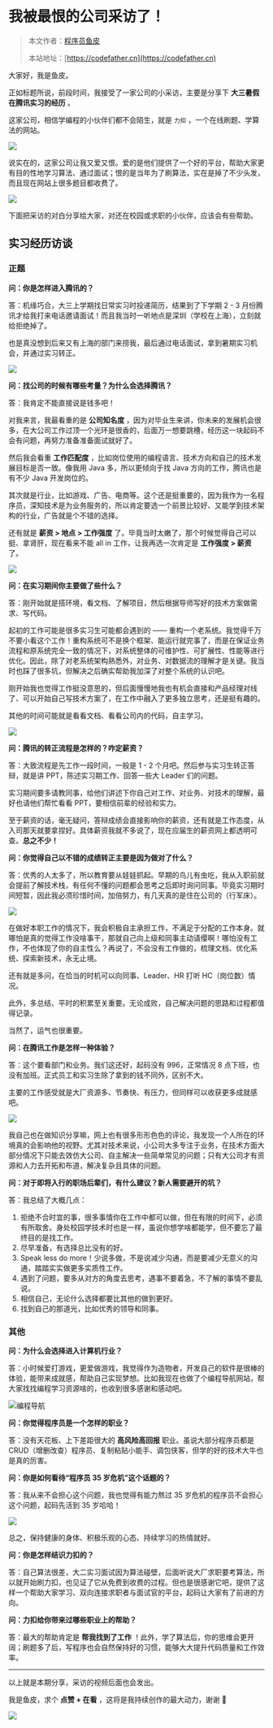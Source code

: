 # 我被最恨的公司采访了！

> 本文作者：[程序员鱼皮](https://yuyuanweb.feishu.cn/wiki/Abldw5WkjidySxkKxU2cQdAtnah)
>
> 本站地址：[https://codefather.cn](https://codefather.cn)

大家好，我是鱼皮。

正如标题所说，前段时间，我接受了一家公司的小采访，主要是分享下 **大三暑假在腾讯实习的经历** 。

这家公司，相信学编程的小伙伴们都不会陌生，就是 `力扣` ，一个在线刷题、学算法的网站。

![](https://pic.yupi.icu/5563/202311031448543.png)

说实在的，这家公司让我又爱又恨。爱的是他们提供了一个好的平台，帮助大家更有目的性地学习算法、通过面试；恨的是当年为了刷算法，实在是掉了不少头发，而且现在网站上很多题目都收费了。

![](https://pic.yupi.icu/5563/202311031448374.png)

下面把采访的对白分享给大家，对还在校园或求职的小伙伴，应该会有些帮助。

## 实习经历访谈

### 正题

**问：你是怎样进入腾讯的？**

答：机缘巧合，大三上学期找日常实习时投递简历，结果到了下学期 2 - 3 月份腾讯才给我打来电话邀请面试！而且我当时一听地点是深圳（学校在上海），立刻就给拒绝掉了。

也是真没想到后来又有上海的部门来捞我，最后通过电话面试，拿到暑期实习机会，并通过实习转正。

![](https://pic.yupi.icu/5563/202311031448607.png)

**问：找公司的时候有哪些考量？为什么会选择腾讯？**

答：我肯定不能直接说是钱多吧！

对我来言，我最看重的是 **公司知名度** ，因为对毕业生来讲，你未来的发展机会很多，在大公司工作过顶一个光环是很香的，后面万一想要跳槽，经历这一块起码不会有问题，再努力准备准备面试就好了。

然后我会看重 **工作匹配度** ，比如岗位使用的编程语言、技术方向和自己的技术发展目标是否一致。像我用 Java 多，所以更倾向于找 Java 方向的工作，腾讯也是有不少 Java 开发岗位的。

其次就是行业，比如游戏、广告、电商等。这个还是挺重要的，因为我作为一名程序员，深知技术是为业务服务的，所以肯定要选一个前景比较好、又能学到技术架构的行业，广告就是个不错的选择。

还有就是 **薪资 > 地点 > 工作强度** 了。毕竟当时太嫩了，那个时候觉得自己可以挺、拿肾肝，现在看来不能 all in 工作，让我再选一次肯定是 **工作强度 > 薪资** 了。

![](https://pic.yupi.icu/5563/202311031448259.png)

**问：在实习期间你主要做了些什么？**

答：刚开始就是搭环境，看文档、了解项目，然后根据导师写好的技术方案做需求、写代码。

起初的工作可能是很多实习生可能都会遇到的 —— 重构一个老系统。我觉得千万不要小看这个工作！重构系统可不是换个框架、能运行就完事了，而是在保证业务流程和原系统完全一致的情况下，对系统整体的可维护性、可扩展性、性能等进行优化。因此，除了对老系统架构熟悉外，对业务、对数据流的理解才是关键。我当时也踩了很多坑，但解决之后确实帮助我加深了对整个系统的认识吧。

刚开始我也觉得工作挺没意思的，但后面慢慢地我也有机会直接和产品经理对线了、可以开始自己写技术方案了，在工作中融入了更多独立思考，还是挺有趣的。

其他的时间可能就是看看文档、看看公司内的代码，自主学习。

![](https://pic.yupi.icu/5563/202311031448256.png)

**问：腾讯的转正流程是怎样的？咋定薪资？**

答：大致流程是先工作一段时间，一般是 1 - 2 个月吧。然后参与实习生转正答辩，就是讲 PPT，陈述实习期工作、回答一些大 Leader 们的问题。

实习期间要多请教同事，给他们讲述下你自己对工作、对业务、对技术的理解，最好也请他们帮忙看看 PPT，要相信前辈的经验和实力。

至于薪资的话，毫无疑问，答辩成绩会直接影响你的薪资，还有就是工作态度，从入司那天就要拿捏好。具体薪资我就不多说了，现在应届生的薪资网上都透明可查。**总之不少！**

**问：你觉得自己以不错的成绩转正主要是因为做对了什么？**

答：优秀的人太多了，所以教育要从娃娃抓起。早期的鸟儿有虫吃，我从入职前就会提前了解技术栈，有任何不懂的问题都会思考之后即时询问同事。毕竟实习期时间短暂，因此我必须珍惜时间，加倍努力，有几天真的是住在公司的（行军床）。

![](https://pic.yupi.icu/5563/202311031448481.png)

在做好本职工作的情况下，我会积极自主承担工作，不满足于分配的工作本身。就哪怕是真的觉得工作没啥事干，那就自己向上级和同事主动请缨啊！哪怕没有工作，不也体现了你的自主性么？再说了，不会没有工作做的，梳理文档、优化系统、探索新技术，永无止境。

还有就是多问，在恰当的时机可以向同事、Leader、HR 打听 HC（岗位数）情况。

此外，多总结、平时的积累至关重要。无论成败，自己解决问题的思路和过程都值得记录。

当然了，运气也很重要。

**问：在腾讯工作是怎样一种体验？**

答：这个要看部门和业务。我们这还好，起码没有 996，正常情况 8 点下班，也没有加班。正式员工和实习生除了拿到的钱不同外，区别不大。

主要的工作感受就是大厂资源多、节奏快、有压力，但同样可以收获更多成就感吧。

![](https://pic.yupi.icu/5563/202311031448542.jpeg)

我自己也在做知识分享嘛，网上也有很多形形色色的评论，我发现一个人所在的环境真的会影响他的视野。尤其对技术来说，小公司大多专注于业务，在技术方面大部分情况下只能去效仿大公司、自主解决一些简单常见的问题；只有大公司才有资源和人力去开拓和布道，解决复杂且具体的问题。

**问：对于即将入行的职场后辈们，有什么建议？新人需要避开的坑？**

答：我总结了大概几点：

1. 拒绝不合时宜的事，很多事情你在工作中都可以做，但在有限的时间下，必须有所取舍。身处校园学技术时也是一样，虽说你想学啥都能学，但不要忘了最终目的是找工作。
2. 尽早准备，有选择总比没有的好。
3. Speak less do more！少说多做，不是说减少沟通，而是要减少无意义的沟通，踏踏实实做更多实质性工作。
4. 遇到了问题，要多从对方的角度去思考，遇事不要着急，不了解的事情不要乱说。
5. 相信自己，无论什么选择都要比其他的做到更好。
6. 找到自己的那道光，比如优秀的领导和同事。

### 其他

**问：为什么会选择进入计算机行业？**

答：小时候爱打游戏，更爱做游戏，我觉得作为造物者，开发自己的软件是很棒的体验，能带来成就感，帮助自己实现梦想。比如我现在也做了个编程导航网站，帮大家找找编程学习资源啥的，也收到很多感谢和感动吧。

![](https://pic.yupi.icu/5563/202311031448787.png)编程导航

**问：你觉得程序员是一个怎样的职业？**

答：没有天花板、上下差距很大的 **高风险高回报** 职业。虽说大部分程序员都是 CRUD（增删改查）程序员、复制粘贴小能手、调包侠客，但学的好的技术大牛也是真的厉害。

**问：你是如何看待“程序员 35 岁危机”这个话题的？**

答：我从来不会担心这个问题，我也觉得有能力熬过 35 岁危机的程序员不会担心这个问题，起码先活到 35 岁哈哈！

![](https://pic.yupi.icu/5563/202311031448384.png)

总之，保持健康的身体、积极乐观的心态、持续学习的热情就好。

**问：你是怎样结识力扣的？**

答：自己算法很差，大二实习面试因为算法碰壁，后面听说大厂求职要考算法，所以就开始刷力扣，也见证了它从免费到收费的过程。但也是很感谢它吧，提供了这样一个帮助大家学习、双向连接求职者与面试官的平台，起码让大家有了前进的方向。

**问：力扣给你带来过哪些职业上的帮助？**

答：最大的帮助肯定是 **帮我找到了工作** ！此外，学了算法后，你的思维会更开阔；刷题多了后，写程序也会自然保持好的习惯，能够大大提升代码质量和工作效率。



------


以上就是本期分享，采访的视频后面也会发出。

我是鱼皮，求个 **点赞 + 在看** ，这将是我持续创作的最大动力，谢谢 🙏

![](https://pic.yupi.icu/5563/202311031448883.png)